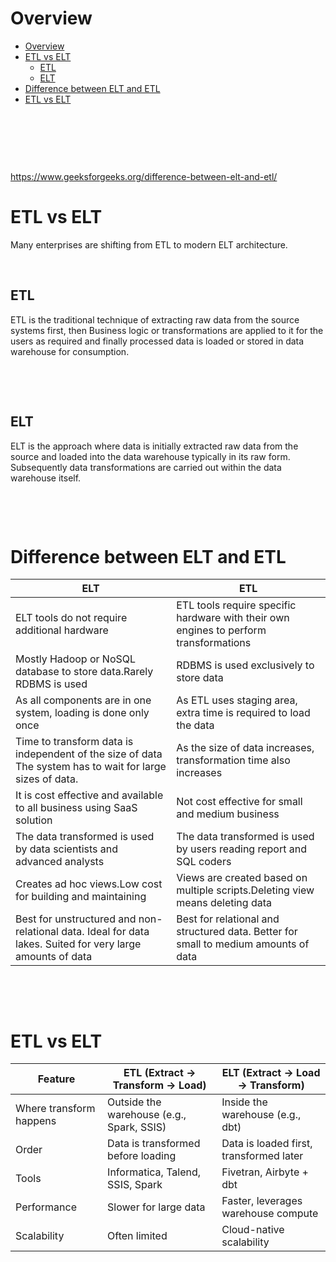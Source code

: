 # Overview

- [Overview](#overview)
- [ETL vs ELT](#etl-vs-elt)
  - [ETL](#etl)
  - [ELT](#elt)
- [Difference between ELT and ETL](#difference-between-elt-and-etl)
- [ETL vs ELT](#etl-vs-elt-1)

&nbsp;

&nbsp;

&nbsp;

https://www.geeksforgeeks.org/difference-between-elt-and-etl/

# ETL vs ELT

Many enterprises are shifting from ETL to modern ELT architecture.

&nbsp;

## ETL

ETL is the traditional technique of extracting raw data from the source systems first, then Business logic or transformations are applied to it
for the users as required and finally processed data is loaded or stored in data warehouse for consumption.

&nbsp;

&nbsp;

## ELT

ELT is the approach where data is initially extracted raw data from the source and loaded into the data warehouse typically in its raw form.
Subsequently data transformations are carried out within the data warehouse itself.

&nbsp;

&nbsp;

# Difference between ELT and ETL

| ELT                                                                                                        | ETL                                                                                   |
| ---------------------------------------------------------------------------------------------------------- | ------------------------------------------------------------------------------------- |
| ELT tools do not require additional hardware                                                               | ETL tools require specific hardware with their own engines to perform transformations |
| Mostly Hadoop or NoSQL database to store data.Rarely RDBMS is used                                         | RDBMS is used exclusively to store data                                               |
| As all components are in one system, loading is done only once                                             | As ETL uses staging area, extra time is required to load the data                     |
| Time to transform data is independent of the size of data The system has to wait for large sizes of data.  | As the size of data increases, transformation time also increases                     |
| It is cost effective and available to all business using SaaS solution                                     | Not cost effective for small and medium business                                      |
| The data transformed is used by data scientists and advanced analysts                                      | The data transformed is used by users reading report and SQL coders                   |
| Creates ad hoc views.Low cost for building and maintaining                                                 | Views are created based on multiple scripts.Deleting view means deleting data         |
| Best for unstructured and non-relational data. Ideal for data lakes. Suited for very large amounts of data | Best for relational and structured data. Better for small to medium amounts of data   |

&nbsp;

&nbsp;

# ETL vs ELT

| Feature                 | ETL (Extract → Transform → Load)          | ELT (Extract → Load → Transform)        |
| ----------------------- | ----------------------------------------- | --------------------------------------- |
| Where transform happens | Outside the warehouse (e.g., Spark, SSIS) | Inside the warehouse (e.g., dbt)        |
| Order                   | Data is transformed before loading        | Data is loaded first, transformed later |
| Tools                   | Informatica, Talend, SSIS, Spark          | Fivetran, Airbyte + dbt                 |
| Performance             | Slower for large data                     | Faster, leverages warehouse compute     |
| Scalability             | Often limited                             | Cloud-native scalability                |
